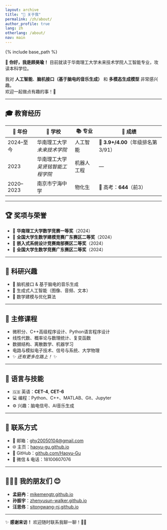 ```yaml
---
layout: archive
title: "👋 关于我"
permalink: /zh/about/
author_profile: true
lang: zh
otherlang: /about/
nav: main
---
```


{% include base_path %}

👋 **你好，我是顾昊瑜！** 目前就读于华南理工大学未来技术学院人工智能专业，攻读本科学位。

我对 **人工智能**、**脑机接口（基于脑电的音乐生成）** 和 **多模态生成模型** 非常感兴趣。  
欢迎一起做点有趣的事！🚀

---

## 🎓 教育经历

| 📅 年份 | 🏫 学校 | 📚 专业 | 🏅 成绩 |
| --- | --- | --- | --- |
| 2024–至今 | 华南理工大学<br>*未来技术学院* | 人工智能 | 🌟 **3.9+/4.00**（年级排名第 3/91）|
| 2023 | 华南理工大学<br>*吴贤铭智能工程学院* | 机器人工程 | — |
| 2020–2023 | 南京市宁海中学 | 物化生 | 🥇 高考：**644**（前3） |

---

## 🏆 奖项与荣誉

- 🥇 **华南理工大学数学竞赛一等奖**（2024）
- 🥈 **全国大学生数学建模竞赛广东赛区二等奖**（2024）
- 🥈 **嵌入式系统设计竞赛南部赛区二等奖**（2024）
- 🥉 **全国大学生数学竞赛广东赛区二等奖**（2024）

---

## 🧠 科研兴趣

- 🧬 脑机接口 & 基于脑电的音乐生成
- 🎨 生成式人工智能（图像、音频、文本）
- 📐 数学建模与优化算法

---

## 📘 主修课程

- 微积分、C++高级程序设计、Python语言程序设计  
- 线性代数、概率论与数理统计、复变函数  
- 数据结构、离散数学、机器学习  
- 电路与模拟电子技术、信号与系统、大学物理  
- ✨ *还有更多在路上！* ✨

---

## 💬 语言与技能

- 🇬🇧 英语：**CET-4**, **CET-6**
- 💻 编程：Python、C++、MATLAB、Git、Jupyter
- ⚙️ 兴趣：脑电信号、AI音乐生成

---

## 📮 联系方式

- 📧 邮箱：[ghy20050104@gmail.com](mailto:ghy20050104@gmail.com)
- 🌐 主页：[haoyu-gu.github.io](https://haoyu-gu.github.io)
- 🐙 GitHub：[github.com/Haoyu-Gu](https://github.com/Haoyu-Gu)
- 💬 微信 & 电话：18100607076

---

## 🧑‍🤝‍🧑 我的朋友们 😊

- **孟庭冉**：[mikemengtr.github.io](https://mikemengtr.github.io)
- **孙振宇**：[zhenyusun-walker.github.io](https://zhenyusun-walker.github.io)
- **汪思佟**：[sitongwang-nj.github.io](https://sitongwang-nj.github.io)

---

✨ **感谢来访！** 欢迎随时联系我聊一聊！👋😄

